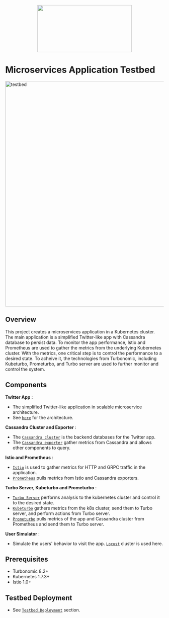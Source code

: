 <p align="center">
  <img width=300 height=150 src="https://cloud.githubusercontent.com/assets/4391815/26681386/05b857c4-46ab-11e7-8c71-15a46d886834.png">
</p>

# Microservices Application Testbed

<img width="717" alt="testbed" src="https://user-images.githubusercontent.com/12261551/45770729-2f5ead80-bc11-11e8-9d38-26394aabd63b.png">

## Overview

This project creates a microservices application in a Kubernetes cluster.
The main application is a simplified Twitter-like app with Cassandra database to persist data.
To monitor the app performance, Istio and Prometheus are used to gather the metrics from the underlying Kubernetes
cluster.
With the metrics, one critical step is to control the performance to a desired state.
To acheive it, the technologies from Turbonomic, including Kubeturbo, Prometurbo, and Turbo server
are used to further monitor and control the system.

## Components

**Twitter App** :

* The simplified Twitter-like application in scalable microservice architecture.
* See [`here`](./deploy/demoapp_yamls/app) for the architecture.

**Cassandra Cluster and Exporter** :

* The [`Cassandra cluster`](http://cassandra.apache.org/) is the backend databases for the Twitter app.
* The [`Cassandra exporter`](https://github.com/criteo/cassandra_exporter) gather metrics from Cassandra and allows
  other components to query.

**Istio and Prometheus** :

* [`Istio`](https://istio.io/) is used to gather metrics for HTTP and GRPC traffic in the application.
* [`Prometheus`](https://prometheus.io/) pulls metrics from Istio and Cassandra exporters.

**Turbo Server, Kubeturbo and Prometurbo** :

* [`Turbo Server`](https://www.ibm.com/products/turbonomic) performs analysis to the kubernetes cluster and control it
  to the desired state.
* [`Kubeturbo`](https://github.com/turbonomic/kubeturbo) gathers metrics from the k8s cluster, send them to Turbo
  server, and perform actions from Turbo server.
* [`Prometurbo`](https://github.com/turbonomic/prometurbo) pulls metrics of the app and Cassandra cluster from
  Prometheus and send them to Turbo server.

**User Simulator** :

* Simulate the users' behavior to visit the app. [`Locust`](https://locust.io/) cluster is used here.

## Prerequisites

* Turbonomic 8.2+
* Kubernetes 1.7.3+
* Istio 1.0+

## Testbed Deployment

* See [`Testbed Deployment`](./deploy) section.

